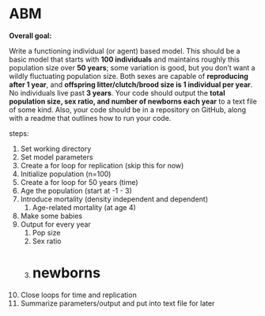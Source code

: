 # ABM

**Overall goal:**

Write a functioning individual (or agent) based model. This should be a basic model that starts with **100 individuals** and maintains roughly this population size over **50 years**; some variation is good, but you don’t want a wildly fluctuating population size. Both sexes are capable of **reproducing after 1 year**, and **offspring litter/clutch/brood size is 1 individual per year**. No individuals live past **3 years**. Your code should output the **total population size, sex ratio, and number of newborns each year** to a text file of some kind. Also, your code should be in a repository on GitHub, along with a readme that outlines how to run your code.


steps:
1. Set working directory
1. Set model parameters
1. Create a for loop for replication (skip this for now)
1. Initialize population (n=100)
1. Create a for loop for 50 years (time)
  1. Age the population (start at -1 - 3)
  1. Introduce mortality (density independent and dependent)
      1. Age-related mortality (at age 4)
  1. Make some babies
  1. Output for every year
      1. Pop size
      1. Sex ratio
      1. # newborns
1. Close loops for time and replication
1. Summarize parameters/output and put into text file for later
